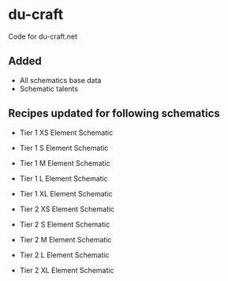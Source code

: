 # du-craft
Code for du-craft.net

## Added
+ All schematics base data
+ Schematic talents

## Recipes updated for following schematics
+ Tier 1 XS Element Schematic 
+ Tier 1 S Element Schematic
+ Tier 1 M Element Schematic
+ Tier 1 L Element Schematic
+ Tier 1 XL Element Schematic

+ Tier 2 XS Element Schematic 
+ Tier 2 S Element Schematic
+ Tier 2 M Element Schematic
+ Tier 2 L Element Schematic
+ Tier 2 XL Element Schematic
